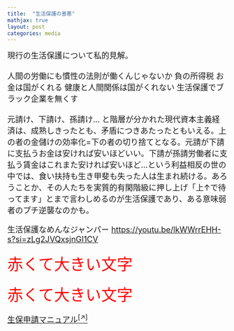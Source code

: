 ```yaml
---
title:  "生活保護の善悪"
mathjax: true
layout: post
categories: media
---
```



<span style="font-size:large">
現行の生活保護について私的見解。<br><br>
人間の労働にも慣性の法則が働くんじゃないか
負の所得税
お金は国がくれる
健康と人間関係は国がくれない
生活保護でブラック企業を無くす<br><br>
元請け、下請け、孫請け… と階層が分かれた現代資本主義経済は、成熟しきったとも、矛盾につきあたったともいえる。上の者の金儲けの効率化=下の者の切り捨てとなる。元請が下請に支払うお金は安ければ安いほどいい。下請が孫請労働者に支払う賃金はこれまた安ければ安いほど…という利益相反の世の中では、食い扶持も生き甲斐も失った人は生まれ続ける。あろうことか、その人たちを実質的有閑階級に押し上げ「上↑で待ってます」とまで言わしめるのが生活保護であり、ある意味弱者のプチ逆襲なのかも。

生活保護なめんなジャンパー
https://youtu.be/lkWWrrEHH-s?si=zLg2JVQxsjnGI1CV

<span style="font-size: 200%; color: red;">赤くて大きい文字</span>
</span>

<span style="font-size: 200%; color: red;">赤くて大きい文字</span>

[<ins>生保申請マニュアル</ins><sup>[↗]</sup>](https://docs.google.com/document/d/14lv7WJjZK0jcjpD3xnEfFFuS72kNyaSj_HSGfM0BjrM/edit?usp=sharing)


